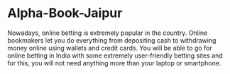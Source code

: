 # Alpha-Book-Jaipur
Nowadays, online betting is extremely popular in the country. Online bookmakers let you do everything from depositing cash to withdrawing money online using wallets and credit cards. You will be able to go for online betting in India with some extremely user-friendly betting sites and for this, you will not need anything more than your laptop or smartphone. 
